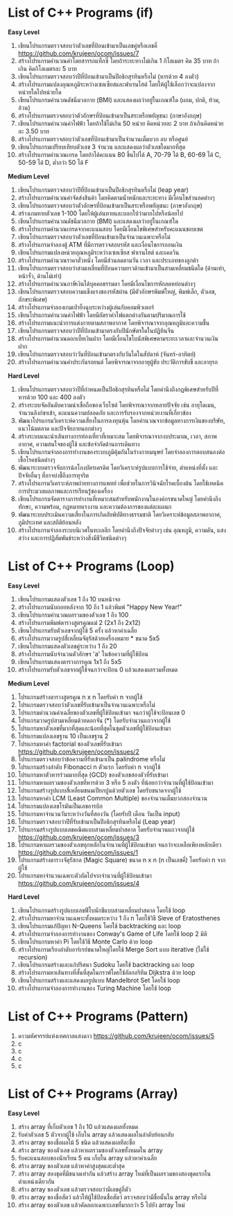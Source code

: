 # List of C++ Programs (if)
**Easy Level**
1. เขียนโปรแกรมตรวจสอบว่าตัวเลขที่ป้อนเข้ามาเป็นเลขคู่หรือเลขคี่  https://github.com/krujeen/ocom/issues/7
2. สร้างโปรแกรมคำนวณค่าโดยสารรถแท็กซี่ โดยถ้าระยะทางไม่เกิน 1 กิโลเมตร คิด 35 บาท ถ้าเกิน คิดกิโลเมตรละ 5 บาท
3. เขียนโปรแกรมตรวจสอบว่าปีที่ป้อนเข้ามาเป็นปีอธิกสุรทินหรือไม่ (หารด้วย 4 ลงตัว)
4. สร้างโปรแกรมแปลงอุณหภูมิระหว่างเซลเซียสและฟาเรนไฮต์ โดยให้ผู้ใช้เลือกว่าจะแปลงจากหน่วยใดไปหน่วยใด
5. เขียนโปรแกรมคำนวณดัชนีมวลกาย (BMI) และแสดงผลว่าอยู่ในเกณฑ์ใด (ผอม, ปกติ, ท้วม, อ้วน)
6. สร้างโปรแกรมตรวจสอบว่าตัวอักษรที่ป้อนเข้ามาเป็นสระหรือพยัญชนะ (ภาษาอังกฤษ)
7. เขียนโปรแกรมคำนวณค่าไฟฟ้า โดยถ้าใช้ไม่เกิน 50 หน่วย คิดหน่วยละ 2 บาท ถ้าเกินคิดหน่วยละ 3.50 บาท
8. สร้างโปรแกรมตรวจสอบว่าตัวเลขที่ป้อนเข้ามาเป็นจำนวนเต็มบวก ลบ หรือศูนย์
9. เขียนโปรแกรมเปรียบเทียบตัวเลข 3 จำนวน และแสดงผลว่าตัวเลขใดมากที่สุด
10. สร้างโปรแกรมคำนวณเกรด โดยถ้าได้คะแนน 80 ขึ้นไปได้ A, 70-79 ได้ B, 60-69 ได้ C, 50-59 ได้ D, ต่ำกว่า 50 ได้ F

**Medium Level**
1. เขียนโปรแกรมตรวจสอบว่าปีที่ป้อนเข้ามาเป็นปีอธิกสุรทินหรือไม่ (leap year)
2. สร้างโปรแกรมคำนวณค่าจัดส่งสินค้า โดยคิดตามน้ำหนักและระยะทาง มีเงื่อนไขส่วนลดต่างๆ
3. เขียนโปรแกรมตรวจสอบว่าตัวอักษรที่ป้อนเข้ามาเป็นสระหรือพยัญชนะ (ภาษาอังกฤษ)
4. สร้างเกมทายตัวเลข 1-100 โดยให้ผู้เล่นทายและบอกใบ้ว่ามากไปหรือน้อยไป
5. เขียนโปรแกรมคำนวณดัชนีมวลกาย (BMI) และแสดงผลว่าอยู่ในเกณฑ์ใด
6. สร้างโปรแกรมคำนวณเกรดจากคะแนนสอบ โดยมีเงื่อนไขพิเศษสำหรับคะแนนขอบเขต
7. เขียนโปรแกรมตรวจสอบว่าตัวเลขที่ป้อนเข้ามาเป็นจำนวนเฉพาะหรือไม่
8. สร้างโปรแกรมจำลองตู้ ATM ที่มีการตรวจสอบรหัส และเงื่อนไขการถอนเงิน
9. เขียนโปรแกรมแปลงหน่วยอุณหภูมิระหว่างเซลเซียส ฟาเรนไฮต์ และเคลวิน
10. สร้างโปรแกรมคำนวณราคาตั๋วหนัง โดยมีส่วนลดตามวัน เวลา และประเภทของลูกค้า
11. เขียนโปรแกรมตรวจสอบว่าสามเหลี่ยมที่ป้อนความยาวด้านเข้ามาเป็นสามเหลี่ยมชนิดใด (ด้านเท่า, หน้าจั่ว, ด้านไม่เท่า)
12. สร้างโปรแกรมคำนวณภาษีเงินได้บุคคลธรรมดา โดยมีเงื่อนไขการหักลดหย่อนต่างๆ
13. เขียนโปรแกรมตรวจสอบความแข็งแรงของรหัสผ่าน (มีตัวอักษรพิมพ์ใหญ่, พิมพ์เล็ก, ตัวเลข, อักขระพิเศษ)
14. สร้างโปรแกรมจำลองเกมเป่ายิ้งฉุบระหว่างผู้เล่นกับคอมพิวเตอร์
15. เขียนโปรแกรมคำนวณค่าไฟฟ้า โดยมีอัตราค่าไฟแตกต่างกันตามปริมาณการใช้
16. สร้างโปรแกรมแนะนำการแต่งกายตามสภาพอากาศ โดยพิจารณาจากอุณหภูมิและความชื้น
17. เขียนโปรแกรมตรวจสอบว่าปีที่ป้อนเข้ามาตรงกับปีนักษัตรใดในปฏิทินจีน
18. สร้างโปรแกรมคำนวณดอกเบี้ยเงินฝาก โดยมีเงื่อนไขโบนัสพิเศษตามระยะเวลาและจำนวนเงินฝาก
19. เขียนโปรแกรมตรวจสอบว่าวันที่ป้อนเข้ามาตรงกับวันใดในสัปดาห์ (จันทร์-อาทิตย์)
20. สร้างโปรแกรมคำนวณค่าประกันรถยนต์ โดยพิจารณาจากอายุผู้ขับ ประวัติการขับขี่ และอายุรถ


**Hard Level**
1. เขียนโปรแกรมตรวจสอบว่าปีที่กำหนดเป็นปีอธิกสุรทินหรือไม่ โดยคำนึงถึงกฎพิเศษสำหรับปีที่หารด้วย 100 และ 400 ลงตัว
2. สร้างระบบจัดอันดับความน่าเชื่อถือของเว็บไซต์ โดยพิจารณาจากหลายปัจจัย เช่น อายุโดเมน, จำนวนลิงก์ขาเข้า, คะแนนความปลอดภัย และการรับรองจากหน่วยงานที่เกี่ยวข้อง
3. พัฒนาโปรแกรมวิเคราะห์ความเสี่ยงในการลงทุนหุ้น โดยคำนวณจากข้อมูลทางการเงินของบริษัท, แนวโน้มตลาด และปัจจัยภายนอกต่างๆ
4. สร้างระบบแนะนำเส้นทางการท่องเที่ยวที่เหมาะสม โดยพิจารณาจากงบประมาณ, เวลา, สภาพอากาศ, ความสนใจของผู้ใช้ และข้อจำกัดด้านการเดินทาง
5. เขียนโปรแกรมจำลองการทำงานของระบบภูมิคุ้มกันในร่างกายมนุษย์ โดยจำลองการตอบสนองต่อเชื้อโรคชนิดต่างๆ
6. พัฒนาระบบตรวจจับการฉ้อโกงบัตรเครดิต โดยวิเคราะห์รูปแบบการใช้จ่าย, ตำแหน่งที่ตั้ง และปัจจัยอื่นๆ ที่อาจบ่งชี้ถึงการทุจริต
7. สร้างโปรแกรมวิเคราะห์ภาพถ่ายทางการแพทย์ เพื่อช่วยในการวินิจฉัยโรคเบื้องต้น โดยใช้เทคนิคการประมวลผลภาพและการเรียนรู้ของเครื่อง
8. เขียนโปรแกรมจัดตารางการทำงานที่เหมาะสมสำหรับพนักงานในองค์กรขนาดใหญ่ โดยคำนึงถึงทักษะ, ความพร้อม, กฎหมายแรงงาน และความต้องการของแต่ละแผนก
9. พัฒนาระบบประเมินความเสี่ยงในการเกิดภัยพิบัติทางธรรมชาติ โดยวิเคราะห์ข้อมูลสภาพอากาศ, ภูมิประเทศ และสถิติย้อนหลัง
10. สร้างโปรแกรมจำลองระบบนิเวศในทะเลลึก โดยคำนึงถึงปัจจัยต่างๆ เช่น อุณหภูมิ, ความดัน, แสงสว่าง และการปฏิสัมพันธ์ระหว่างสิ่งมีชีวิตชนิดต่างๆ





# List of C++ Programs  (Loop)
**Easy Level**
1. เขียนโปรแกรมแสดงตัวเลข 1 ถึง 10 บนหน้าจอ
2. สร้างโปรแกรมนับถอยหลังจาก 10 ถึง 1 แล้วพิมพ์ "Happy New Year!"
3. เขียนโปรแกรมคำนวณผลรวมของตัวเลข 1 ถึง 100
4. สร้างโปรแกรมพิมพ์ตารางสูตรคูณแม่ 2 (2x1 ถึง 2x12)
5. เขียนโปรแกรมรับตัวเลขจากผู้ใช้ 5 ครั้ง แล้วหาค่าเฉลี่ย
6. สร้างโปรแกรมวาดรูปสี่เหลี่ยมจัตุรัสด้วยเครื่องหมาย * ขนาด 5x5
7. เขียนโปรแกรมแสดงตัวเลขคู่ระหว่าง 1 ถึง 20
8. สร้างโปรแกรมนับจำนวนตัวอักษร 'a' ในข้อความที่ผู้ใช้ป้อน
9. เขียนโปรแกรมแสดงตารางการคูณ 1x1 ถึง 5x5
10. สร้างโปรแกรมรับตัวเลขจากผู้ใช้จนกว่าจะป้อน 0 แล้วแสดงผลรวมทั้งหมด

**Medium Level**
1. โปรแกรมสร้างตารางสูตรคูณ n x n โดยรับค่า n จากผู้ใช้
2. โปรแกรมตรวจสอบว่าตัวเลขที่รับเข้ามาเป็นจำนวนเฉพาะหรือไม่
3. โปรแกรมคำนวณค่าเฉลี่ยของตัวเลขที่ผู้ใช้ป้อนเข้ามา จนกว่าผู้ใช้จะป้อนเลข 0
4. โปรแกรมวาดรูปสามเหลี่ยมด้วยดอกจัน (*) โดยรับจำนวนแถวจากผู้ใช้
5. โปรแกรมหาตัวเลขที่มากที่สุดและน้อยที่สุดในชุดตัวเลขที่ผู้ใช้ป้อนเข้ามา
6. โปรแกรมแปลงเลขฐาน 10 เป็นเลขฐาน 2
7. โปรแกรมหาค่า factorial ของตัวเลขที่รับเข้ามา https://github.com/krujeen/ocom/issues/2
8. โปรแกรมตรวจสอบว่าข้อความที่รับเข้ามาเป็น palindrome หรือไม่
9. โปรแกรมสร้างลำดับ Fibonacci n ตัวแรก โดยรับค่า n จากผู้ใช้ 
10. โปรแกรมหาตัวหารร่วมมากที่สุด (GCD) ของตัวเลขสองตัวที่รับเข้ามา
11. โปรแกรมหาผลรวมของตัวเลขที่หารด้วย 3 หรือ 5 ลงตัว ที่น้อยกว่าจำนวนที่ผู้ใช้ป้อนเข้ามา
12. โปรแกรมสร้างรูปแบบสี่เหลี่ยมขนมเปียกปูนด้วยตัวเลข โดยรับขนาดจากผู้ใช้
13. โปรแกรมหาค่า LCM (Least Common Multiple) ของจำนวนเต็มบวกสองจำนวน
14. โปรแกรมแปลงเลขโรมันเป็นเลขอารบิก
15. โปรแกรมหาจำนวนวันระหว่างวันที่สองวัน (โดยรับปี เดือน วันเป็น input)
16. โปรแกรมตรวจสอบว่าปีที่รับเข้ามาเป็นปีอธิกสุรทินหรือไม่ (Leap year)
17. โปรแกรมสร้างรูปแบบเลขคณิตแบบสามเหลี่ยมปาสคาล โดยรับจำนวนแถวจากผู้ใช้ https://github.com/krujeen/ocom/issues/3
18. โปรแกรมหาผลรวมของตัวเลขทุกหลักในจำนวนที่ผู้ใช้ป้อนเข้ามา จนกว่าจะเหลือเพียงหลักเดียว https://github.com/krujeen/ocom/issues/1
19. โปรแกรมสร้างตารางจัตุรัสกล (Magic Square) ขนาด n x n (n เป็นเลขคี่) โดยรับค่า n จากผู้ใช้
20. โปรแกรมหาจำนวนเฉพาะตัวถัดไปจากจำนวนที่ผู้ใช้ป้อนเข้ามา https://github.com/krujeen/ocom/issues/4

**Hard Level**
1. เขียนโปรแกรมสร้างรูปแบบเลขฟีโบนักชีแบบสามเหลี่ยมปาสคาล โดยใช้ loop
2. สร้างโปรแกรมหาจำนวนเฉพาะทั้งหมดระหว่าง 1 ถึง n โดยใช้วิธี Sieve of Eratosthenes
3. เขียนโปรแกรมแก้ปัญหา N-Queens โดยใช้ backtracking และ loop
4. สร้างโปรแกรมจำลองการทำงานของ Conway's Game of Life โดยใช้ loop 2 มิติ
5. เขียนโปรแกรมหาค่า Pi โดยใช้วิธี Monte Carlo ด้วย loop
6. สร้างโปรแกรมเรียงลำดับอาร์เรย์ขนาดใหญ่โดยใช้ Merge Sort แบบ iterative (ไม่ใช้ recursion)
7. เขียนโปรแกรมสร้างและแก้ปริศนา Sudoku โดยใช้ backtracking และ loop
8. สร้างโปรแกรมหาเส้นทางที่สั้นที่สุดในกราฟโดยใช้อัลกอริทึม Dijkstra ด้วย loop
9. เขียนโปรแกรมสร้างและแสดงผลรูปแบบ Mandelbrot Set โดยใช้ loop
10. สร้างโปรแกรมจำลองการทำงานของ Turing Machine โดยใช้ loop

# List of C++ Programs (Pattern)
1. ดาวมหัศจรรย์แห่งเทศกาลแสงดาว  https://github.com/krujeen/ocom/issues/5
2. c
3. c
4. c
5. c




# List of C++ Programs (Array)
**Easy Level**
1. สร้าง array ที่เก็บตัวเลข 1 ถึง 10 แล้วแสดงผลทั้งหมด
2. รับค่าตัวเลข 5 ตัวจากผู้ใช้ เก็บใน array แล้วแสดงผลในลำดับย้อนกลับ
3. สร้าง array ของชื่อผลไม้ 5 ชนิด แล้วแสดงผลทีละชื่อ
4. สร้าง array ของตัวเลข แล้วหาผลรวมของตัวเลขทั้งหมดใน array
5. รับคะแนนสอบของนักเรียน 5 คน เก็บใน array แล้วหาค่าเฉลี่ย
6. สร้าง array ของตัวเลข แล้วหาค่าสูงสุดและต่ำสุด
7. สร้าง array สองชุดที่มีขนาดเท่ากัน แล้วสร้าง array ใหม่ที่เป็นผลรวมของสองชุดแรกในตำแหน่งเดียวกัน
8. สร้าง array ของตัวเลข แล้วตรวจสอบว่ามีเลขคู่กี่ตัว
9. สร้าง array ของชื่อสัตว์ แล้วให้ผู้ใช้ป้อนชื่อสัตว์ ตรวจสอบว่ามีชื่อนั้นใน array หรือไม่
10. สร้าง array ของตัวเลข แล้วคัดลอกเฉพาะเลขที่มากกว่า 5 ไปยัง array ใหม่

